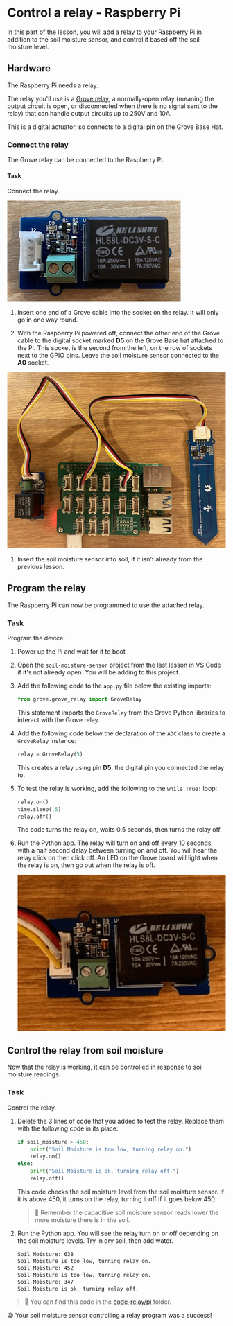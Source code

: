 # Control a relay - Raspberry Pi

In this part of the lesson, you will add a relay to your Raspberry Pi in addition to the soil moisture sensor, and control it based off the soil moisture level.

## Hardware

The Raspberry Pi needs a relay.

The relay you'll use is a [Grove relay](https://www.seeedstudio.com/Grove-Relay.html), a normally-open relay (meaning the output circuit is open, or disconnected when there is no signal sent to the relay) that can handle output circuits up to 250V and 10A.

This is a digital actuator, so connects to a digital pin on the Grove Base Hat.

### Connect the relay

The Grove relay can be connected to the Raspberry Pi.

#### Task

Connect the relay.

![A grove relay](../../../images/grove-relay.png)

1. Insert one end of a Grove cable into the socket on the relay. It will only go in one way round.

1. With the Raspberry Pi powered off, connect the other end of the Grove cable to the digital socket marked **D5** on the Grove Base hat attached to the Pi. This socket is the second from the left, on the row of sockets next to the GPIO pins. Leave the soil moisture sensor connected to the **A0** socket.

![The grove relay connected to the D5 socket, and the soil moisture sensor connected to the A0 socket](../../../images/pi-relay-and-soil-moisture-sensor.png)

1. Insert the soil moisture sensor into soil, if it isn't already from the previous lesson.

## Program the relay

The Raspberry Pi can now be programmed to use the attached relay.

### Task

Program the device.

1. Power up the Pi and wait for it to boot

1. Open the `soil-moisture-sensor` project from the last lesson in VS Code if it's not already open. You will be adding to this project.

1. Add the following code to the `app.py` file below the existing imports:

    ```python
    from grove.grove_relay import GroveRelay
    ```

    This statement imports the `GroveRelay` from the Grove Python libraries to interact with the Grove relay.

1. Add the following code below the declaration of the `ADC` class to create a `GroveRelay` instance:

    ```python
    relay = GroveRelay(5)
    ```

    This creates a relay using pin **D5**, the digital pin you connected the relay to.

1. To test the relay is working, add the following to the `while True:` loop:

    ```python
    relay.on()
    time.sleep(.5)
    relay.off()
    ```

    The code turns the relay on, waits 0.5 seconds, then turns the relay off.

1. Run the Python app. The relay will turn on and off every 10 seconds, with a half second delay between turning on and off. You will hear the relay click on then click off. An LED on the Grove board will light when the relay is on, then go out when the relay is off.

    ![The relay turning on and off](../../../images/relay-turn-on-off.gif)

## Control the relay from soil moisture

Now that the relay is working, it can be controlled in response to soil moisture readings.

### Task

Control the relay.

1. Delete the 3 lines of code that you added to test the relay. Replace them with the following code in its place:

    ```python
    if soil_moisture > 450:
        print("Soil Moisture is too low, turning relay on.")
        relay.on()
    else:
        print("Soil Moisture is ok, turning relay off.")
        relay.off()
    ```

    This code checks the soil moisture level from the soil moisture sensor. if it is above 450, it turns on the relay, turning it off if it goes below 450.

    > 💁 Remember the capacitive soil moisture sensor reads lower the more moisture there is in the soil.

1. Run the Python app. You will see the relay turn on or off depending on the soil moisture levels. Try in dry soil, then add water.

    ```output
    Soil Moisture: 638
    Soil Moisture is too low, turning relay on.
    Soil Moisture: 452
    Soil Moisture is too low, turning relay on.
    Soil Moisture: 347
    Soil Moisture is ok, turning relay off.
    ```

> 💁 You can find this code in the [code-relay/pi](code-relay/pi) folder.

😀 Your soil moisture sensor controlling a relay program was a success!
